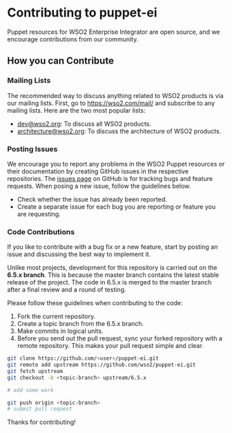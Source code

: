 # Contributing to puppet-ei

Puppet resources for WSO2 Enterprise Integrator are open source, and we encourage contributions from our community.

## How you can Contribute

### Mailing Lists
The recommended way to discuss anything related to WSO2 products is via our mailing lists. First, go to https://wso2.com/mail/ and subscribe to any mailing lists. Here are the two most popular lists:
* dev@wso2.org: To discuss all WSO2 products.
* architecture@wso2.org: To discuss the architecture of WSO2 products.

### Posting Issues
We encourage you to report any problems in the WSO2 Puppet resources or their documentation by creating GitHub issues in the respective repositories. The [issues page](https://github.com/wso2/puppet-ei/issues) on GitHub is for tracking bugs and feature requests. When posing a new issue, follow the guidelines below.
* Check whether the issue has already been reported.
* Create a separate issue for each bug you are reporting or feature you are requesting.

### Code Contributions
If you like to contribute with a bug fix or a new feature, start by posting an issue and discussing the best way to implement it. 

Unlike most projects, development for this repository is carried out on the **6.5.x branch**. This is because the master branch contains the latest stable release of the project. The code in 6.5.x is merged to the master branch after a final review and a round of testing.

Please follow these guidelines when contributing to the code:
1. Fork the current repository.
2. Create a topic branch from the 6.5.x branch.
3. Make commits in logical units.
4. Before you send out the pull request, sync your forked repository with a remote repository. This makes your pull request simple and clear.

```bash
git clone https://github.com/<user>/puppet-ei.git
git remote add upstream https://github.com/wso2/puppet-ei.git
git fetch upstream
git checkout -b <topic-branch> upstream/6.5.x

# add some work

git push origin <topic-branch>
# submit pull request

```

Thanks for contributing!
